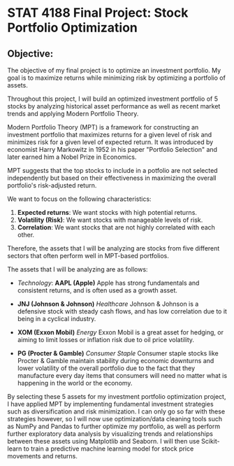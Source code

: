 # STAT 4188 Final Project: Stock Portfolio Optimization

## Objective:

The objective of my final project is to optimize an investment portfolio. My goal is to maximize returns while minimizing risk by optimizing a portfolio of assets.

Throughout this project, I will build an optimized investment portfolio of 5 stocks by analyzing historical asset performance as well as recent market trends and applying Modern Portfolio Theory.

Modern Portfolio Theory (MPT) is a framework for constructing an investment portfolio that maximizes returns for a given level of risk and minimizes risk for a given level of expected return. It was introduced by economist Harry Markowitz in 1952 in his paper "Portfolio Selection" and later earned him a Nobel Prize in Economics.

MPT suggests that the top stocks to include in a potfolio are not selected independently but based on their effectiveness in maximizing the overall portfolio's risk-adjusted return.

We want to focus on the following characteristics:
1. **Expected returns**: We want stocks with high potential returns.
2. **Volatility (Risk)**: We want stocks with manageable levels of risk.
3. **Correlation**: We want stocks that are not highly correlated with each other.

Therefore, the assets that I will be analyzing are stocks from five different sectors that often perform well in MPT-based portfolios.

The assets that I will be analyzing are as follows:

- *Technology*: **AAPL (Apple)** 
Apple has strong fundamentals and consistent returns, and is often used as a growth asset.

- **JNJ (Johnson & Johnson)** *Healthcare*
Johnson & Johnson is a defensive stock with steady cash flows, and has low correlation due to it being in a cyclical industry.

- **XOM (Exxon Mobil)** *Energy*
Exxon Mobil is a great asset for hedging, or aiming to  limit losses or inflation risk due to oil price volatility.

- **PG (Procter & Gamble)** *Consumer Staple*
Consumer staple stocks like Procter & Gamble maintain stability during economic downturns and lower volatility of the overall portfolio due to the fact that they manufacture every day items that consumers will need no matter what is happening in the world or the economy.

By selecting these 5 assets for my investment portfolio optimization project, I have applied MPT by implementing fundamental investment strategies such as diversification and risk minimization. I can only go so far with these strategies however, so I will now use optimization/data cleaning tools such as NumPy and Pandas to further optimize my portfolio, as well as perform further exploratory data analysis by visualizing trends and relationships between these assets using Matplotlib and Seaborn. I will then use Scikit-learn to train a predictive machine learning model for stock price movements and returns.